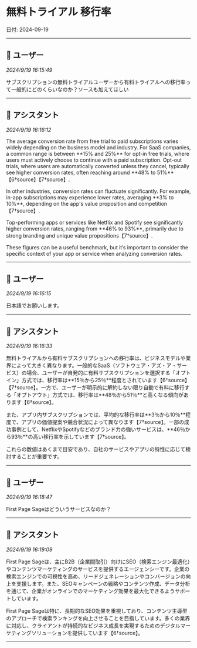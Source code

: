 # 無料トライアル 移行率

日付: 2024-09-19

---

## 👤 ユーザー
*2024/9/19 16:15:49*

サブスクリプションの無料トライアルユーザーから有料トライアルへの移行率って一般的にどのくらいなのか？ソースも加えてほしい

---

## 🤖 アシスタント
*2024/9/19 16:16:12*

The average conversion rate from free trial to paid subscriptions varies widely depending on the business model and industry. For SaaS companies, a common range is between \*\*15% and 25%\*\* for opt-in free trials, where users must actively choose to continue with a paid subscription. Opt-out trials, where users are automatically converted unless they cancel, typically see higher conversion rates, often reaching around \*\*48% to 51%\*\*【6†source】【7†source】.

In other industries, conversion rates can fluctuate significantly. For example, in-app subscriptions may experience lower rates, averaging \*\*3% to 10%\*\*, depending on the app's value proposition and competition【7†source】.

Top-performing apps or services like Netflix and Spotify see significantly higher conversion rates, ranging from \*\*46% to 93%\*\*, primarily due to strong branding and unique value propositions【7†source】.

These figures can be a useful benchmark, but it’s important to consider the specific context of your app or service when analyzing conversion rates.

---

## 👤 ユーザー
*2024/9/19 16:16:15*

日本語でお願いします。

---

## 🤖 アシスタント
*2024/9/19 16:16:33*

無料トライアルから有料サブスクリプションへの移行率は、ビジネスモデルや業界によって大きく異なります。一般的なSaaS（ソフトウェア・アズ・ア・サービス）の場合、ユーザーが自発的に有料サブスクリプションを選択する「オプトイン」方式では、移行率は\*\*15％から25％\*\*程度とされています【6†source】【7†source】。一方で、ユーザーが明示的に解約しない限り自動で有料に移行する「オプトアウト」方式では、移行率は\*\*48％から51％\*\*と高くなる傾向があります【6†source】。

また、アプリ内サブスクリプションでは、平均的な移行率は\*\*3％から10％\*\*程度で、アプリの価値提案や競合状況によって異なります【7†source】。一部の成功事例として、NetflixやSpotifyなどのブランド力の強いサービスは、\*\*46％から93％\*\*の高い移行率を示しています【7†source】。

これらの数値はあくまで目安であり、自社のサービスやアプリの特性に応じて検討することが重要です。

---

## 👤 ユーザー
*2024/9/19 16:18:47*

First Page Sageはどういうサービスなのか？

---

## 🤖 アシスタント
*2024/9/19 16:19:09*

First Page Sageは、主にB2B（企業間取引）向けにSEO（検索エンジン最適化）やコンテンツマーケティングのサービスを提供するエージェンシーです。企業の検索エンジンでの可視性を高め、リードジェネレーションやコンバージョンの向上を支援します。また、SEOキャンペーンの戦略やコンテンツ作成、データ分析を通じて、企業がオンラインでのマーケティング効果を最大化できるようサポートしています。

First Page Sageは特に、長期的なSEO効果を重視しており、コンテンツ主導型のアプローチで検索ランキングを向上させることを目指しています。多くの業界に対応し、クライアントが持続的なビジネス成長を実現するためのデジタルマーケティングソリューションを提供しています【6†source】。

---
